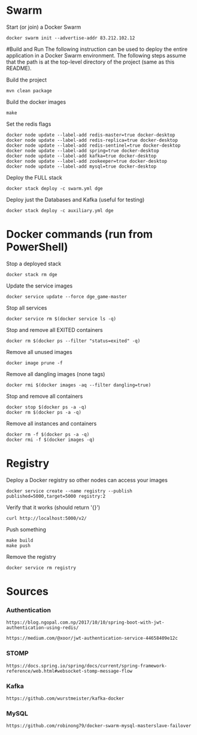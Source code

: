 # Swarm 

Start (or join) a Docker Swarm

    docker swarm init --advertise-addr 83.212.102.12
    
#Build and Run
The following instruction can be used to deploy the entire application in a Docker
Swarm environment. The following steps assume that the path is at the top-level
directory of the project (same as this README).


Build the project
    
    mvn clean package 


Build the docker images 
    
    make
    
    
Set the redis flags

    docker node update --label-add redis-master=true docker-desktop
    docker node update --label-add redis-replica=true docker-desktop
    docker node update --label-add redis-sentinel=true docker-desktop
    docker node update --label-add spring=true docker-desktop
    docker node update --label-add kafka=true docker-desktop
    docker node update --label-add zookeeper=true docker-desktop
    docker node update --label-add mysql=true docker-desktop


Deploy the FULL stack

    docker stack deploy -c swarm.yml dge

    
Deploy just the Databases and Kafka (useful for testing)

    docker stack deploy -c auxiliary.yml dge

    
# Docker commands (run from PowerShell)

Stop a deployed stack

    docker stack rm dge
    

Update the service images 

    docker service update --force dge_game-master


Stop all services

    docker service rm $(docker service ls -q)
    
    
Stop and remove all EXITED containers

    docker rm $(docker ps --filter "status=exited" -q)


Remove all unused images

    docker image prune -f
    
Remove all dangling images (none tags)
    
    docker rmi $(docker images -aq --filter dangling=true)


Stop and remove all containers

    docker stop $(docker ps -a -q)
    docker rm $(docker ps -a -q)


Remove all instances and containers

    docker rm -f $(docker ps -a -q)
    docker rmi -f $(docker images -q)

# Registry

Deploy a Docker registry so other nodes can access your images

    docker service create --name registry --publish published=5000,target=5000 registry:2

Verify that it works (should return '{}')

    curl http://localhost:5000/v2/
    
Push something

    make build 
    make push
    
Remove the registry

    docker service rm registry
    

# Sources

### Authentication

    https://blog.ngopal.com.np/2017/10/10/spring-boot-with-jwt-authentication-using-redis/

    https://medium.com/@xoor/jwt-authentication-service-44658409e12c
    
### STOMP

    https://docs.spring.io/spring/docs/current/spring-framework-reference/web.html#websocket-stomp-message-flow
    
### Kafka

    https://github.com/wurstmeister/kafka-docker
    
### MySQL

    https://github.com/robinong79/docker-swarm-mysql-masterslave-failover